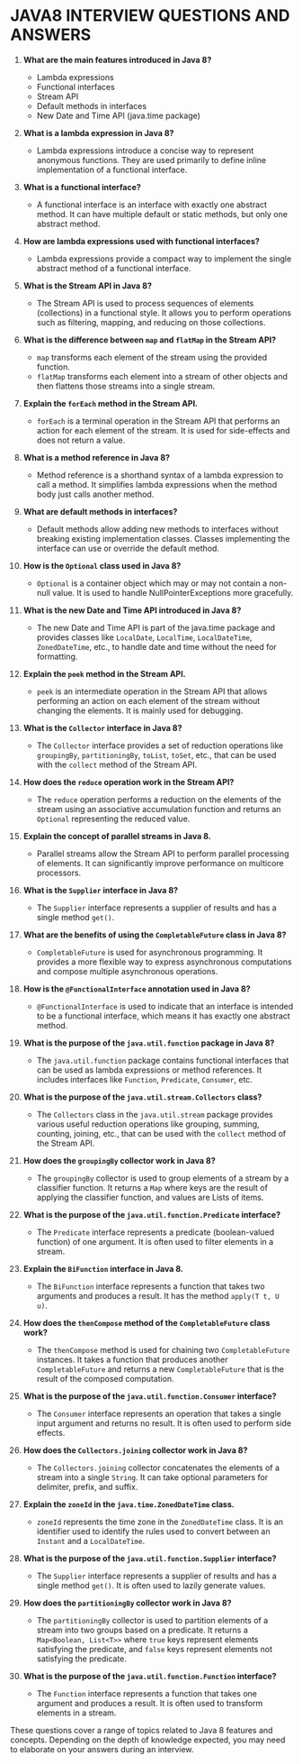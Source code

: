 # JAVA8 INTERVIEW QUESTIONS AND ANSWERS

1. **What are the main features introduced in Java 8?**
   - Lambda expressions
   - Functional interfaces
   - Stream API
   - Default methods in interfaces
   - New Date and Time API (java.time package)

2. **What is a lambda expression in Java 8?**
   - Lambda expressions introduce a concise way to represent anonymous functions. They are used primarily to define inline implementation of a functional interface.

3. **What is a functional interface?**
   - A functional interface is an interface with exactly one abstract method. It can have multiple default or static methods, but only one abstract method.

4. **How are lambda expressions used with functional interfaces?**
   - Lambda expressions provide a compact way to implement the single abstract method of a functional interface.

5. **What is the Stream API in Java 8?**
   - The Stream API is used to process sequences of elements (collections) in a functional style. It allows you to perform operations such as filtering, mapping, and reducing on those collections.

6. **What is the difference between `map` and `flatMap` in the Stream API?**
   - `map` transforms each element of the stream using the provided function.
   - `flatMap` transforms each element into a stream of other objects and then flattens those streams into a single stream.

7. **Explain the `forEach` method in the Stream API.**
   - `forEach` is a terminal operation in the Stream API that performs an action for each element of the stream. It is used for side-effects and does not return a value.

8. **What is a method reference in Java 8?**
   - Method reference is a shorthand syntax of a lambda expression to call a method. It simplifies lambda expressions when the method body just calls another method.

9. **What are default methods in interfaces?**
   - Default methods allow adding new methods to interfaces without breaking existing implementation classes. Classes implementing the interface can use or override the default method.

10. **How is the `Optional` class used in Java 8?**
    - `Optional` is a container object which may or may not contain a non-null value. It is used to handle NullPointerExceptions more gracefully.

11. **What is the new Date and Time API introduced in Java 8?**
    - The new Date and Time API is part of the java.time package and provides classes like `LocalDate`, `LocalTime`, `LocalDateTime`, `ZonedDateTime`, etc., to handle date and time without the need for formatting.

12. **Explain the `peek` method in the Stream API.**
    - `peek` is an intermediate operation in the Stream API that allows performing an action on each element of the stream without changing the elements. It is mainly used for debugging.

13. **What is the `Collector` interface in Java 8?**
    - The `Collector` interface provides a set of reduction operations like `groupingBy`, `partitioningBy`, `toList`, `toSet`, etc., that can be used with the `collect` method of the Stream API.

14. **How does the `reduce` operation work in the Stream API?**
    - The `reduce` operation performs a reduction on the elements of the stream using an associative accumulation function and returns an `Optional` representing the reduced value.

15. **Explain the concept of parallel streams in Java 8.**
    - Parallel streams allow the Stream API to perform parallel processing of elements. It can significantly improve performance on multicore processors.

16. **What is the `Supplier` interface in Java 8?**
    - The `Supplier` interface represents a supplier of results and has a single method `get()`.

17. **What are the benefits of using the `CompletableFuture` class in Java 8?**
    - `CompletableFuture` is used for asynchronous programming. It provides a more flexible way to express asynchronous computations and compose multiple asynchronous operations.

18. **How is the `@FunctionalInterface` annotation used in Java 8?**
    - `@FunctionalInterface` is used to indicate that an interface is intended to be a functional interface, which means it has exactly one abstract method.

19. **What is the purpose of the `java.util.function` package in Java 8?**
    - The `java.util.function` package contains functional interfaces that can be used as lambda expressions or method references. It includes interfaces like `Function`, `Predicate`, `Consumer`, etc.

20. **What is the purpose of the `java.util.stream.Collectors` class?**
    - The `Collectors` class in the `java.util.stream` package provides various useful reduction operations like grouping, summing, counting, joining, etc., that can be used with the `collect` method of the Stream API.

21. **How does the `groupingBy` collector work in Java 8?**
    - The `groupingBy` collector is used to group elements of a stream by a classifier function. It returns a `Map` where keys are the result of applying the classifier function, and values are Lists of items.

22. **What is the purpose of the `java.util.function.Predicate` interface?**
    - The `Predicate` interface represents a predicate (boolean-valued function) of one argument. It is often used to filter elements in a stream.

23. **Explain the `BiFunction` interface in Java 8.**
    - The `BiFunction` interface represents a function that takes two arguments and produces a result. It has the method `apply(T t, U u)`.

24. **How does the `thenCompose` method of the `CompletableFuture` class work?**
    - The `thenCompose` method is used for chaining two `CompletableFuture` instances. It takes a function that produces another `CompletableFuture` and returns a new `CompletableFuture` that is the result of the composed computation.

25. **What is the purpose of the `java.util.function.Consumer` interface?**
    - The `Consumer` interface represents an operation that takes a single input argument and returns no result. It is often used to perform side effects.

26. **How does the `Collectors.joining` collector work in Java 8?**
    - The `Collectors.joining` collector concatenates the elements of a stream into a single `String`. It can take optional parameters for delimiter, prefix, and suffix.

27. **Explain the `zoneId` in the `java.time.ZonedDateTime` class.**
    - `zoneId` represents the time zone in the `ZonedDateTime` class. It is an identifier used to identify the rules used to convert between an `Instant` and a `LocalDateTime`.

28. **What is the purpose of the `java.util.function.Supplier` interface?**
    - The `Supplier` interface represents a supplier of results and has a single method `get()`. It is often used to lazily generate values.

29. **How does the `partitioningBy` collector work in Java 8?**
    - The `partitioningBy` collector is used to partition elements of a stream into two groups based on a predicate. It returns a `Map<Boolean, List<T>>` where `true` keys represent elements satisfying the predicate, and `false` keys represent elements not satisfying the predicate.

30. **What is the purpose of the `java.util.function.Function` interface?**
    - The `Function` interface represents a function that takes one argument and produces a result. It is often used to transform elements in a stream.

These questions cover a range of topics related to Java 8 features and concepts. Depending on the depth of knowledge expected, you may need to elaborate on your answers during an interview.
